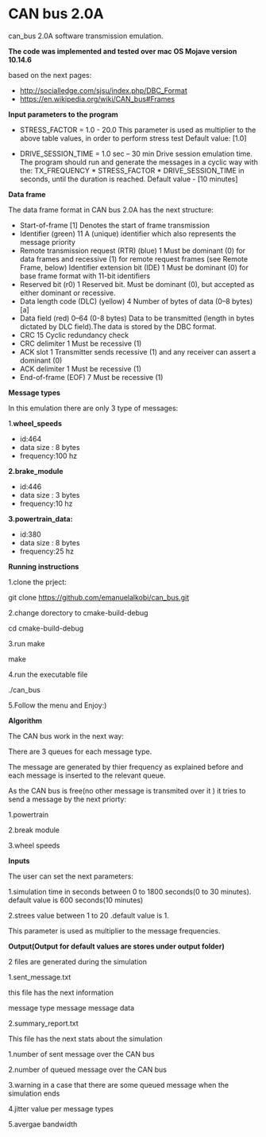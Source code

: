 # CAN bus 2.0A
can_bus 2.0A software transmission emulation.

**The code was implemented and tested over mac OS Mojave version 10.14.6**

based on the next pages:
- http://socialledge.com/sjsu/index.php/DBC_Format
- https://en.wikipedia.org/wiki/CAN_bus#Frames

**Input parameters to the program**

- STRESS_FACTOR = 1.0 - 20.0
This parameter is used as multiplier to the above table values, in order to perform stress test
Default value: [1.0]

- DRIVE_SESSION_TIME = 1.0 sec – 30 min
Drive session emulation time. The program should run and generate the messages in a cyclic way with the:
TX_FREQUENCY * STRESS_FACTOR * DRIVE_SESSION_TIME in seconds, until the duration is reached.
Default value - [10 minutes]


**Data frame**

The data frame format in CAN bus 2.0A has the next structure:

- Start-of-frame [1]	Denotes the start of frame transmission
- Identifier (green)	11	A (unique) identifier which also represents the message priority
- Remote transmission request (RTR) (blue)	1	Must be dominant (0) for data frames and recessive (1) for remote request frames (see Remote Frame, below)
Identifier extension bit (IDE)	1	Must be dominant (0) for base frame format with 11-bit identifiers
- Reserved bit (r0)	1	Reserved bit. Must be dominant (0), but accepted as either dominant or recessive.
- Data length code (DLC) (yellow)	4	Number of bytes of data (0–8 bytes)[a]
- Data field (red)	0–64 (0-8 bytes)	Data to be transmitted (length in bytes dictated by DLC field).The data is stored by the DBC format.
- CRC	15	Cyclic redundancy check
- CRC delimiter	1	Must be recessive (1)
- ACK slot	1	Transmitter sends recessive (1) and any receiver can assert a dominant (0)
- ACK delimiter	1	Must be recessive (1)
- End-of-frame (EOF)	7	Must be recessive (1)


**Message types**

In this emulation there are only 3 type of messages:

1.**wheel_speeds**
- id:464
- data size : 8 bytes
- frequency:100 hz

**2.brake_module**
- id:446
- data size : 3 bytes
- frequency:10 hz

**3.powertrain_data:**
- id:380
- data size : 8 bytes
- frequency:25 hz

**Running instructions**

1.clone the prject:

git clone https://github.com/emanuelalkobi/can_bus.git

2.change dorectory to cmake-build-debug

cd cmake-build-debug

3.run make

make

4.run the executable file 

./can_bus

5.Follow the menu and Enjoy:)

**Algorithm**

The CAN bus work in the next way:

There are 3 queues for each message type.

The message are generated by thier frequency as explained before and each message is inserted to the relevant queue.

As the CAN bus is free(no other message is transmited over it  ) it tries to send a message by the next priorty:

1.powertrain

2.break module

3.wheel speeds


**Inputs**

The user can set the next parameters:

1.simulation time in seconds between 0 to 1800 seconds(0 to 30 minutes). default value is 600 seconds(10 minutes)

2.strees value between 1 to 20 .default value is 1.

This parameter is used as multiplier to the message frequencies.

**Output(Output for default values are stores under output folder)**


2 files are generated during the simulation

1.sent_message.txt

this file has the next information

<time stamp in usec> message type message message data
  
2.summary_report.txt
  
This file has the next stats about the simulation

1.number of sent message over the CAN bus
  
2.number of queued message over the CAN bus
  
3.warning in a case that there are some queued message when the simulation ends
  
4.jitter value per message types
  
5.avergae bandwidth











